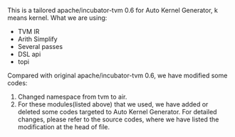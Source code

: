 
This is a tailored apache/incubator-tvm 0.6 for Auto Kernel Generator, k means kernel.
What we are using:
* TVM IR
* Arith Simplify
* Several passes
* DSL api
* topi

Compared with original apache/incubator-tvm 0.6, we have modified some codes:

1. Changed namespace from tvm to air.
2. For these modules(listed above) that we used, we have added or deleted some codes targeted to Auto Kernel Generator. 
   For detailed changes, please refer to the source codes, where we have listed the modification at the head of file.

